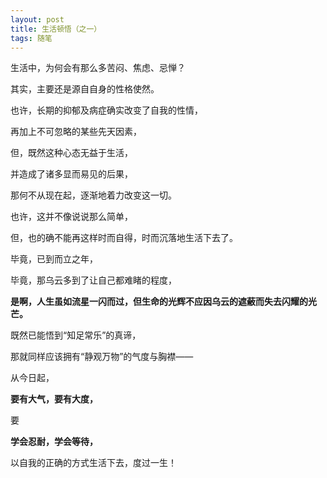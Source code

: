 ```yaml
---
layout: post
title: 生活顿悟（之一）
tags: 随笔
---
```


生活中，为何会有那么多苦闷、焦虑、忌惮？

其实，主要还是源自自身的性格使然。

也许，长期的抑郁及病症确实改变了自我的性情，

再加上不可忽略的某些先天因素，

但，既然这种心态无益于生活，

并造成了诸多显而易见的后果，

那何不从现在起，逐渐地着力改变这一切。

也许，这并不像说说那么简单，

但，也的确不能再这样时而自得，时而沉落地生活下去了。

毕竟，已到而立之年，

毕竟，那乌云多到了让自己都难睹的程度，

**是啊，人生虽如流星一闪而过，但生命的光辉不应因乌云的遮蔽而失去闪耀的光芒。**

既然已能悟到“知足常乐”的真谛，

那就同样应该拥有“静观万物”的气度与胸襟——

从今日起，

**要有大气，要有大度，**

要

**学会忍耐，学会等待，**

以自我的正确的方式生活下去，度过一生！

